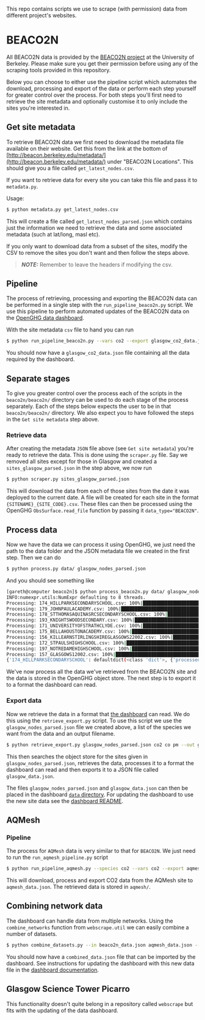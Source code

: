 This repo contains scripts we use to scrape (with permission) data from different project's websites.

# BEACO2N

All BEACO2N data is provided by the [BEACO2N project](http://beacon.berkeley.edu/) at the University of Berkeley. Please make sure you get their permission before using any
of the scraping tools provided in this repository.

Below you can choose to either use the pipeline script which automates the download, processing and export of the data or perform each step yourself for greater control over the process.
For both steps you'll first need to retrieve the site metadata and optionally customise it to only include the sites you're interested in.

## Get site metadata

To retrieve BEACO2N data we first need to download the metadata file available on their website.
Get this from the link at the bottom of [http://beacon.berkeley.edu/metadata/](http://beacon.berkeley.edu/metadata/)
under "BEACO2N Locations". This should give you a file called `get_latest_nodes.csv`.

If you want to retrieve data for every site you can take this file and pass it to `metadata.py`. 

Usage:

``` bash
$ python metadata.py get_latest_nodes.csv
```

This will create a file called `get_latest_nodes_parsed.json` which contains just the information we need to retrieve
the data and some associated metadata (such at lat/long, masl etc).

If you only want to download data from a subset of the sites, modify the CSV to remove the sites you don't want and then follow the
steps above. 

> **_NOTE:_**  Remember to leave the headers if modifying the csv.

## Pipeline

The process of retrieving, processing and exporting the BEACO2N data can be performed in a single step with the `run_pipeline_beaco2n.py` script. We use this pipeline to perform automated updates of the BEACO2N data on the [OpenGHG data dashboard](https://openghg.github.io/dashboard/).

With the site metadata `csv` file to hand you can run

``` bash
$ python run_pipeline_beaco2n.py --vars co2 --export glasgow_co2_data.json --dir beaco2n/
```

You should now have a `glasgow_co2_data.json` file containing all the data required by the dashboard.

## Separate stages

To give you greater control over the process each of the scripts in the `beaco2n/beaco2n/` directory can be used to do each stage of the process separately. Each of the steps below expects the user to be in that `beaco2n/beaco2n/` directory. We also expect you to have followed the steps in the `Get site metadata` step above.

### Retrieve data

After creating the metadata `JSON` file above (see `Get site metadata`) you're ready to retrieve the data. This is done using the `scraper.py` file.
Say we removed all sites except for those in Glasgow and created a `sites_glasgow_parsed.json` in the step above, we now
run

``` bash
$ python scraper.py sites_glasgow_parsed.json
```

This will download the data from each of those sites from the date it was deployed to the current date.
A file will be created for each site in the format `{SITENAME}_{SITE_CODE}.csv`. These files can then be
processed using the OpenGHG `ObsSurface.read_file` function by passing it `data_type="BEACO2N"`.


## Process data

Now we have the data we can process it using OpenGHG, we just need the path to the data folder and the JSON metadata file we created in
the first step. Then we can do

``` bash
$ python process.py data/ glasgow_nodes_parsed.json 
```

And you should see something like

``` bash
[gareth@computer beaco2n]$ python process_beaco2n.py data/ glasgow_nodes_parsed.json 
INFO:numexpr.utils:NumExpr defaulting to 8 threads.
Processing: 174_HILLPARKSECONDARYSCHOOL.csv: 100%|████████████████████████| 1/1 [00:00<00:00, 13.39it/s]
Processing: 179_JOHNPAULACADEMY.csv: 100%|████████████████████████████████| 1/1 [00:00<00:00, 15.64it/s]
Processing: 178_STTHOMASAQUINASRCSECONDARYSCHOOL.csv: 100%|███████████████| 1/1 [00:00<00:00, 17.69it/s]
Processing: 193_KNIGHTSWOODSECONDARY.csv: 100%|███████████████████████████| 1/1 [00:00<00:00, 17.78it/s]
Processing: 171_UNIVERSITYOFSTRATHCLYDE.csv: 100%|████████████████████████| 1/1 [00:00<00:00, 56.90it/s]
Processing: 175_BELLAHOUSTONACADEMY.csv: 100%|████████████████████████████| 1/1 [00:00<00:00, 15.94it/s]
Processing: 156_KILLEARNSTIRLINGSHIREGLASGOWS22002.csv: 100%|█████████████| 1/1 [00:00<00:00, 12.97it/s]
Processing: 172_STPAULSHIGHSCHOOL.csv: 100%|██████████████████████████████| 1/1 [00:00<00:00,  7.44it/s]
Processing: 197_NOTREDAMEHIGHSCHOOL.csv: 100%|████████████████████████████| 1/1 [00:00<00:00, 12.87it/s]
Processing: 157_GLASGOWS12002.csv: 100%|██████████████████████████████████| 1/1 [00:00<00:00, 13.17it/s]
{'174_HILLPARKSECONDARYSCHOOL': defaultdict(<class 'dict'>, {'processed': {'174_HILLPARKSECONDARYSCHOOL.csv': {'pm': 'd3197540-09bf-40ef-b938-8a279aa5654e', 'co': '30400d37-998c-4587-ba03-b75d3aff9ad1', 'co2': '29bce2bd-1108-4730-981f-7245fc823701'}}}), '179_JOHNPAULACADEMY': defaultdict(<class 'dict'>, {'processed': {'179_JOHNPAULACADEMY.csv': {'pm': '40aa9e67-4de3-4485-86e3-44528a307b61', 'co': '985a6647-f59f-4d6e-8809-698e15d1fb6d', 'co2': '6d0a7d4c-a03d-4ade-911c-055cd4471ec6'}}}), '178_STTHOMASAQUINASRCSECONDARYSCHOOL': defaultdict(<class 'dict'>, {'processed': {'178_STTHOMASAQUINASRCSECONDARYSCHOOL.csv': {'pm': '503bf5f2-fdf6-46ba-99d6-fb4670795289', 'co': '1b4e3302-564c-4aa9-94e0-ef3ebaa96496', 'co2': '574a4922-5738-4963-821c-8711a37eac68'}}}), '193_KNIGHTSWOODSECONDARY': defaultdict(<class 'dict'>, {'processed': {'193_KNIGHTSWOODSECONDARY.csv': {'pm': '194be05a-7890-40b8-9eb7-2a437cf4c040', 'co': '4a7fb8d4-4eb4-43a4-a631-dc0e6442f672', 'co2': '2294d812-6da3-454f-8072-5e896c43e047'}}}), '171_UNIVERSITYOFSTRATHCLYDE': defaultdict(<class 'dict'>, {'processed': {'171_UNIVERSITYOFSTRATHCLYDE.csv': {}}}), '175_BELLAHOUSTONACADEMY': defaultdict(<class 'dict'>, {'processed': {'175_BELLAHOUSTONACADEMY.csv': {'pm': '6a4f83fc-596a-4dd2-89d0-3c4e28ac5e55', 'co': '9b1e2a15-1826-4bda-888e-236333a61f75', 'co2': '05c8e25a-648d-46a2-b571-2745eefdd670'}}}), '156_KILLEARNSTIRLINGSHIREGLASGOWS22002': defaultdict(<class 'dict'>, {'processed': {'156_KILLEARNSTIRLINGSHIREGLASGOWS22002.csv': {'pm': 'c0e67ddc-bd65-49b0-b959-beee6e7e27cf', 'co': '2b653fb5-4d0f-4d50-8647-0188c444896c', 'co2': 'd95c1ab1-1829-4155-9628-839af5ddb411'}}}), '172_STPAULSHIGHSCHOOL': defaultdict(<class 'dict'>, {'processed': {'172_STPAULSHIGHSCHOOL.csv': {'pm': '05c954a5-bf7d-4634-8ee9-ab9f83f7cbe3', 'co': '25c68766-42ab-4597-85c7-586dc456fa5a', 'co2': '17996dc2-68a7-434c-ace4-c941c94bcfe7'}}}), '197_NOTREDAMEHIGHSCHOOL': defaultdict(<class 'dict'>, {'processed': {'197_NOTREDAMEHIGHSCHOOL.csv': {'pm': '95708c61-1930-4917-9ab5-dd4307c8a82c', 'co': '84a48ac3-fd16-4299-83aa-1fc56a762964', 'co2': 'e3f37337-45ef-4326-986a-b55bfe402c8a'}}}), '157_GLASGOWS12002': defaultdict(<class 'dict'>, {'processed': {'157_GLASGOWS12002.csv': {'pm': '7fcce4fb-4eca-43bd-9610-ad13ab853bd5', 'co': '274a4d9b-e5fc-425e-b01c-459feb8b0000', 'co2': '77a401aa-ad11-474a-98a9-82c874a77717'}}})}
```

We've now process all the data we've retrieved from the BEACO2N site and the data is stored in the OpenGHG object store. The next step is to 
export it to a format the dashboard can read.

### Export data

Now we retrieve the data in a format that [the dashboard](https://github.com/openghg/dashboard) can read. We do this using the `retrieve_export.py` script. To use this script we use the `glasgow_nodes_parsed.json` file we created above, a list of the species we want from the data and an output filename.

``` bash
$ python retrieve_export.py glasgow_nodes_parsed.json co2 co pm --out glasgow_data.json
```

This then searches the object store for the sites given in `glasgow_nodes_parsed.json`, retrieves the data, processes it to a format
the dashboard can read and then exports it to a JSON file called `glasgow_data.json`.

The files `glasgow_nodes_parsed.json` and `glasgow_data.json` can then be placed in the dashboard [`data` directory](https://github.com/openghg/dashboard/tree/main/src/data). For updating the dashboard to use the new site data see the [dashboard README](https://github.com/openghg/dashboard/blob/main/README.md).


## AQMesh

### Pipeline

The process for `AQMesh` data is very similar to that for `BEACO2N`. We just need to run the `run_aqmesh_pipeline.py` script

``` bash
$ python run_pipeline_aqmesh.py --species co2 --vars co2 --export aqmesh_data.json --dir aqmesh/
```

This will download, process and export CO2 data from the AQMesh site to `aqmesh_data.json`. The retrieved data is stored in `aqmesh/`. 


## Combining network data

The dashboard can handle data from multiple networks. Using the `combine_networks` function from `webscrape.util` we can easily combine a number
of datasets. 

```bash
$ python combine_datasets.py --in beaco2n_data.json aqmesh_data.json --out combined_data.json
```

You should now have a `combined_data.json` file that can be imported by the dashboard. See instructions for updating the
dashboard with this new data file in the [dashboard documentation](https://github.com/openghg/dashboard#update-site-data-import).


## Glasgow Science Tower Picarro

This functionality doesn't quite belong in a repository called `webscrape` but fits with the updating of the data dashboard.
